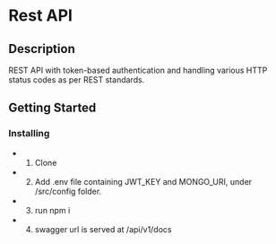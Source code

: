 # Rest API

## Description

 REST API with token-based authentication and handling various HTTP status codes as per REST standards.
 
 ## Getting Started

### Installing

- 1. Clone
- 2. Add .env file containing JWT_KEY and MONGO_URI, under /src/config folder.
- 3. run npm i
- 4. swagger url is served at /api/v1/docs
